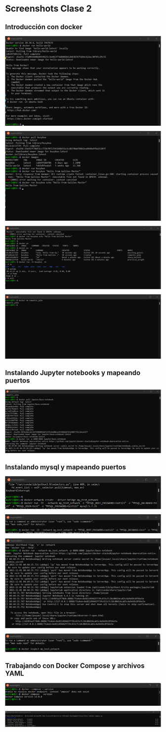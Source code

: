 # Screenshots Clase 2

## Introducción con docker

![](pictures\1.png)

![](pictures\2.png)

![](pictures\3.png)

![](pictures\4.png)

## Instalando Jupyter notebooks y mapeando puertos

![](pictures\ju1.png)

## Instalando mysql y mapeando puertos

![](pictures\mysql1.png)

![](pictures\mysql2.png)

![](pictures\mysql3.png)

![](pictures\mysql4.png)

## Trabajando con Docker Compose y archivos YAML

![](pictures\dc1.png)

![](pictures\dc2.png)